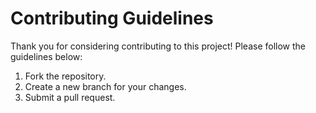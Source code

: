 # Contributing Guidelines

Thank you for considering contributing to this project! Please follow the guidelines below:

1. Fork the repository.
2. Create a new branch for your changes.
3. Submit a pull request.

